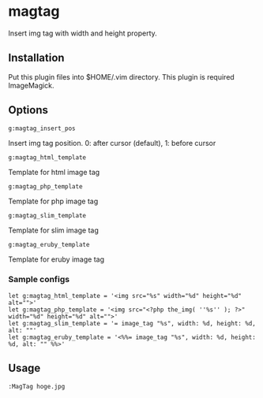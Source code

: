 # magtag

Insert img tag with width and height property.

## Installation

Put this plugin files into $HOME/.vim directory.
This plugin is required ImageMagick.

## Options

```vim
g:magtag_insert_pos
```
Insert img tag position. 0: after cursor (default), 1: before cursor

```vim
g:magtag_html_template
```
Template for html image tag

```vim
g:magtag_php_template
```
Template for php image tag

```vim
g:magtag_slim_template
```
Template for slim image tag

```vim
g:magtag_eruby_template
```
Template for eruby image tag

### Sample configs

```vim
let g:magtag_html_template = '<img src="%s" width="%d" height="%d" alt="">'
let g:magtag_php_template = '<img src="<?php the_img( ''%s'' ); ?>" width="%d" height="%d" alt="">'
let g:magtag_slim_template = '= image_tag "%s", width: %d, height: %d, alt: ""'
let g:magtag_eruby_template = '<%%= image_tag "%s", width: %d, height: %d, alt: "" %%>'
```


## Usage

```vim
:MagTag hoge.jpg
```
